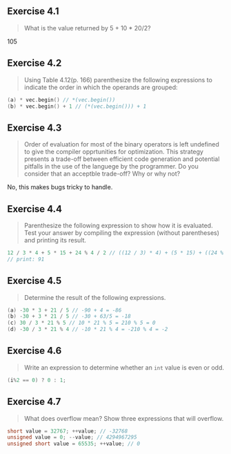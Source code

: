 ## Exercise 4.1

> What is the value returned by 5 + 10 * 20/2?

105

## Exercise 4.2

> Using Table 4.12(p. 166) parenthesize the following expressions to indicate the order in which the operands are grouped:

```cpp
(a) * vec.begin() // *(vec.begin())
(b) * vec.begin() + 1 // (*(vec.begin())) + 1
```

## Exercise 4.3

> Order of evaluation for most of the binary operators is left undefined to give the compiler opprtunities for optimization. This strategy presents a trade-off between efficient code generation and potential pitfalls in the use of the languege by the programmer. Do you consider that an acceptble trade-off? Why or why not?

No, this makes bugs tricky to handle.

## Exercise 4.4

> Parenthesize the following expression to show how it is evaluated. Test your answer by compiling the expression (without parentheses) and printing its result.

```cpp
12 / 3 * 4 + 5 * 15 + 24 % 4 / 2 // ((12 / 3) * 4) + (5 * 15) + ((24 % 2) / 2)
// print: 91
```

## Exercise 4.5

> Determine the result of the following expressions.

```cpp
(a) -30 * 3 + 21 / 5 // -90 + 4 = -86
(b) -30 + 3 * 21 / 5 // -30 + 63/5 = -18
(c) 30 / 3 * 21 % 5 // 10 * 21 % 5 = 210 % 5 = 0
(d) -30 / 3 * 21 % 4 // -10 * 21 % 4 = -210 % 4 = -2
```

## Exercise 4.6

> Write an expression to determine whether an `int` value is even or odd.

```cpp
(i%2 == 0) ? 0 : 1;
```

## Exercise 4.7

> What does overflow mean? Show three expressions that will overflow.

```cpp
short value = 32767; ++value; // -32768
unsigned value = 0; --value; // 4294967295
unsigned short value = 65535; ++value; // 0
```

